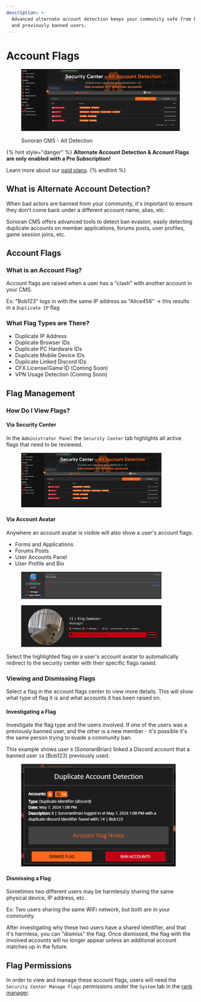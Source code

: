 ```yaml
---
description: >-
  Advanced alternate account detection keeps your community safe from bad actors
  and previously banned users.
---
```


# Account Flags

<figure><img src="../../../.gitbook/assets/image (31).png" alt=""><figcaption><p>Sonoran CMS - Alt Detection</p></figcaption></figure>

{% hint style="danger" %}
**Alternate Account Detection & Account Flags are only enabled with a Pro Subscription!**

Learn more about our [paid plans](../../../pricing/pricing-faq/create-and-manage-a-subscription.md).
{% endhint %}

## What is Alternate Account Detection?

When bad actors are banned from your community, it's important to ensure they don't come back under a different account name, alias, etc.

Sonoran CMS offers advanced tools to detect ban evasion, easily detecting duplicate accounts on member applications, forums posts, user profiles, game session joins, etc.

## Account Flags

### What is an Account Flag?

Account flags are raised when a user has a "clash" with another account in your CMS.

Ex: "Bob123" logs in with the same IP address as "Alice456" -> this results in a `Duplicate IP` flag

### What Flag Types are There?

* Duplicate IP Address
* Duplicate Browser IDs
* Duplicate PC Hardware IDs
* Duplicate Mobile Device IDs
* Duplicate Linked Discord IDs
* CFX License/Game ID (Coming Soon)
* VPN Usage Detection (Coming Soon)

## Flag Management

### How Do I View Flags?

#### Via Security Center

In the `Administrator Panel` the `Security Center` tab highlights all active flags that need to be reviewed.

<figure><img src="../../../.gitbook/assets/image (32).png" alt="" width="375"><figcaption></figcaption></figure>

#### Via Account Avatar

Anywhere an account avatar is visible will also show a user's account flags.

* Forms and Applications
* Forums Posts
* User Accounts Panel
* User Profile and Bio

<figure><img src="../../../.gitbook/assets/image (36).png" alt="" width="375"><figcaption></figcaption></figure>

<figure><img src="../../../.gitbook/assets/image (34).png" alt="" width="375"><figcaption></figcaption></figure>

Select the highlighted flag on a user's account avatar to automatically redirect to the security center with their specific flags raised.

### Viewing and Dismissing Flags

Select a flag in the account flags center to view more details. This will show what type of flag it is and what accounts it has been raised on.

#### Investigating a Flag

Investigate the flag type and the users involved. If one of the users was a previously banned user, and the other is a new member - it's possible it's the same person trying to evade a community ban.

This example shows user `8` (SonoranBrian) linked a Discord account that a banned user `14` (Bob123) previously used.

<figure><img src="../../../.gitbook/assets/image (37).png" alt="" width="413"><figcaption></figcaption></figure>

#### Dismissing a Flag

Sometimes two different users may be harmlessly sharing the same physical device, IP address, etc.

Ex: Two users sharing the same WiFi network, but both are in your community.

After investigating why these two users have a shared identifier, and that it's harmless, you can "dismiss" the flag. Once dismissed, the flag with the involved accounts will no longer appear unless an additional account matches up in the future.

## Flag Permissions

In order to view and manage these account flags, users will need the `Security Center Manage Flags` permissions under the `System` tab in the [rank manager](../../user-management/creating-departments.md).
